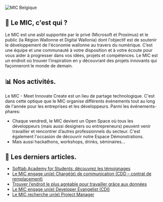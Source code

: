 ![MIC Belgique](https://cdn.discordapp.com/attachments/988803921634021466/997492237783007292/Capture_decran_2022-04-26_135503.png)

## 💫 Le MIC, c'est qui ?
Le MIC est une asbl supportée par le privé (Microsoft et Proximus) et le public (la Région Wallonne et Digital Wallonia) dont l'objectif est de soutenir le développement de l'économie wallonne au travers du numérique.
C’est une équipe et une communauté à votre disposition et à votre écoute pour vous aider à progresser dans vos idées, projets et compétences. Le MIC est un endroit où trouver l’inspiration en y découvrant des projets innovants qui façonneront le monde de demain.

## 📊 Nos activités.
Le MIC - Meet Innovate Create est un lieu de partage technologique. C'est dans cette optique que le MIC organise différents événements tout au long de l'année pour les entreprises et les développeurs.
Parmi les événements-phares:
- Chaque vendredi, le MIC devient un Open Space où tous les développeurs (mais aussi designers ou entrepreneurs) peuvent venir travailler et rencontrer d’autres professionnels du secteur. C'est également l'occasion de découvrir notre Espace Démonstrations.
- Mais aussi hackathons, workshops, drinks, séminaires...

## 📕 Les derniers articles.
<!--START_SECTION:feed-->
* [Softlab Academy for Students: découvrez les témoignages](https://www.mic-belgique.be/blog/articles/softlab-academy-students/)
* [Le MIC engage un(e) Chargé(e) de communication (CDD – contrat de remplacement)](https://www.mic-belgique.be/blog/articles/le-mic-engage-une-charge-de-communication-cdd-contrat-de-remplacement/)
* [Trouver l’endroit le plus agréable pour travailler grâce aux données](https://www.mic-belgique.be/blog/articles/trouver-l-endroit-le-plus-agreable-pour-travailler-grace-aux-donnees/)
* [Le MIC engage un(e) Developer Evangelist (CDI)](https://www.mic-belgique.be/blog/articles/le-mic-recherche-une-developer-evangelist/)
* [Le MIC recherche un(e) Project Manager](https://www.mic-belgique.be/blog/articles/le-mic-recherche-une-project-manager/)
<!--END_SECTION:feed-->

